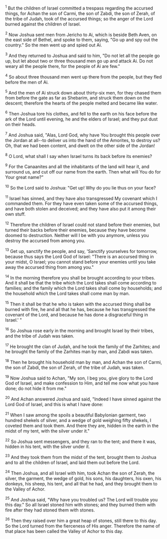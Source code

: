<sup>1</sup> 
But the children of Israel committed a trespass regarding the accursed things, for Achan the son of Carmi, the son of Zabdi, the son of Zerah, of the tribe of Judah, took of the accursed things; so the anger of the Lord burned against the children of Israel. 

<sup>2</sup> 
Now Joshua sent men from Jericho to Ai, which is beside Beth Aven, on the east side of Bethel, and spoke to them, saying, "Go up and spy out the country." So the men went up and spied out Ai. 

<sup>3</sup> 
And they returned to Joshua and said to him, "Do not let all the people go up, but let about two or three thousand men go up and attack Ai. Do not weary all the people there, for the people of Ai are few." 

<sup>4</sup> 
So about three thousand men went up there from the people, but they fled before the men of Ai. 

<sup>5</sup> 
And the men of Ai struck down about thirty-six men, for they chased them from before the gate as far as Shebarim, and struck them down on the descent; therefore the hearts of the people melted and became like water. 

<sup>6</sup> 
Then Joshua tore his clothes, and fell to the earth on his face before the ark of the Lord until evening, he and the elders of Israel; and they put dust on their heads. 

<sup>7</sup> 
And Joshua said, "Alas, Lord God, why have You brought this people over the Jordan at all--to deliver us into the hand of the Amorites, to destroy us? Oh, that we had been content, and dwelt on the other side of the Jordan! 

<sup>8</sup> 
O Lord, what shall I say when Israel turns its back before its enemies? 

<sup>9</sup> 
For the Canaanites and all the inhabitants of the land will hear it, and surround us, and cut off our name from the earth. Then what will You do for Your great name?" 

<sup>10</sup> 
So the Lord said to Joshua: "Get up! Why do you lie thus on your face? 

<sup>11</sup> 
Israel has sinned, and they have also transgressed My covenant which I commanded them. For they have even taken some of the accursed things, and have both stolen and deceived; and they have also put it among their own stuff. 

<sup>12</sup> 
Therefore the children of Israel could not stand before their enemies, but turned their backs before their enemies, because they have become doomed to destruction. Neither will I be with you anymore, unless you destroy the accursed from among you. 

<sup>13</sup> 
Get up, sanctify the people, and say, 'Sanctify yourselves for tomorrow, because thus says the Lord God of Israel: "There is an accursed thing in your midst, O Israel; you cannot stand before your enemies until you take away the accursed thing from among you." 

<sup>14</sup> 
In the morning therefore you shall be brought according to your tribes. And it shall be that the tribe which the Lord takes shall come according to families; and the family which the Lord takes shall come by households; and the household which the Lord takes shall come man by man. 

<sup>15</sup> 
Then it shall be that he who is taken with the accursed thing shall be burned with fire, he and all that he has, because he has transgressed the covenant of the Lord, and because he has done a disgraceful thing in Israel.' " 

<sup>16</sup> 
So Joshua rose early in the morning and brought Israel by their tribes, and the tribe of Judah was taken. 

<sup>17</sup> 
He brought the clan of Judah, and he took the family of the Zarhites; and he brought the family of the Zarhites man by man, and Zabdi was taken. 

<sup>18</sup> 
Then he brought his household man by man, and Achan the son of Carmi, the son of Zabdi, the son of Zerah, of the tribe of Judah, was taken. 

<sup>19</sup> 
Now Joshua said to Achan, "My son, I beg you, give glory to the Lord God of Israel, and make confession to Him, and tell me now what you have done; do not hide it from me." 

<sup>20</sup> 
And Achan answered Joshua and said, "Indeed I have sinned against the Lord God of Israel, and this is what I have done: 

<sup>21</sup> 
When I saw among the spoils a beautiful Babylonian garment, two hundred shekels of silver, and a wedge of gold weighing fifty shekels, I coveted them and took them. And there they are, hidden in the earth in the midst of my tent, with the silver under it." 

<sup>22</sup> 
So Joshua sent messengers, and they ran to the tent; and there it was, hidden in his tent, with the silver under it. 

<sup>23</sup> 
And they took them from the midst of the tent, brought them to Joshua and to all the children of Israel, and laid them out before the Lord. 

<sup>24</sup> 
Then Joshua, and all Israel with him, took Achan the son of Zerah, the silver, the garment, the wedge of gold, his sons, his daughters, his oxen, his donkeys, his sheep, his tent, and all that he had, and they brought them to the Valley of Achor. 

<sup>25</sup> 
And Joshua said, "Why have you troubled us? The Lord will trouble you this day." So all Israel stoned him with stones; and they burned them with fire after they had stoned them with stones. 

<sup>26</sup> 
Then they raised over him a great heap of stones, still there to this day. So the Lord turned from the fierceness of His anger. Therefore the name of that place has been called the Valley of Achor to this day.